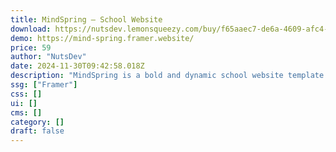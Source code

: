 ```yaml
---
title: MindSpring — School Website
download: https://nutsdev.lemonsqueezy.com/buy/f65aaec7-de6a-4609-afc4-13de1bf6290b
demo: https://mind-spring.framer.website/
price: 59
author: "NutsDev"
date: 2024-11-30T09:42:58.018Z
description: "MindSpring is a bold and dynamic school website template. With vibrant layouts and mobile-ready features, it highlights your school’s programs, events, and community, offering smooth, user-friendly navigation."
ssg: ["Framer"]
css: []
ui: []
cms: []
category: []
draft: false
---
```

